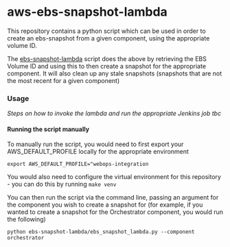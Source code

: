 
# aws-ebs-snapshot-lambda

This repository contains a python script which can be used in order to create an ebs-snapshot from a given component, using the
appropriate volume ID.

The [ebs-snapshot-lambda](ebs_snapshot_lambda/ebs_snapshot_lambda.py) script does the above by retrieving the EBS Volume ID and using this to then 
create a snapshot for the appropriate component. It will also clean up any stale snapshots (snapshots that are not the most recent for a given component)

### Usage

_Steps on how to invoke the lambda and run the appropriate Jenkins job tbc_

#### Running the script manually

To manually run the script, you would need to first export your AWS_DEFAULT_PROFILE locally for the appropriate environment

```export AWS_DEFAULT_PROFILE="webops-integration```

You would also need to configure the virtual environment for this repository - you can do this by running ```make venv```

You can then run the script via the command line, passing an argument for the component you wish to create a snapshot for (for example, if you wanted to create
a snapshot for the Orchestrator component, you would run the following)

```python ebs-snapshot-lambda/ebs_snapshot_lambda.py --component orchestrator```
